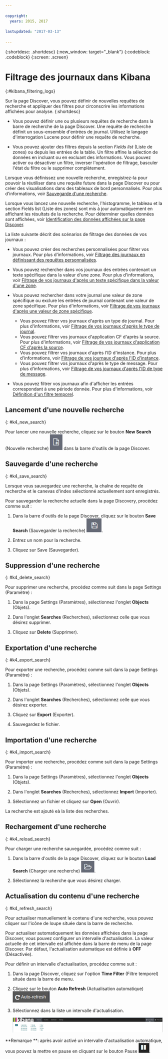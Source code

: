 ```yaml
---

copyright:
  years: 2015, 2017

lastupdated: "2017-03-13"

---
```



{:shortdesc: .shortdesc}
{:new_window: target="_blank"}
{:codeblock: .codeblock}
{:screen: .screen}

# Filtrage des journaux dans Kibana
{:#kibana_filtering_logs}

Sur la page Discover, vous pouvez définir de nouvelles requêtes de recherche et appliquer des filtres pour circonscrire les informations affichées pour analyse.
{:shortdesc}

* Vous pouvez définir une ou plusieurs requêtes de recherche dans la barre de recherche de la page Discover. Une requête de recherche définit un sous-ensemble d'entrées de journal. Utilisez le langage d'interrogation Lucene pour définir une requête de recherche. 

* Vous pouvez ajouter des filtres depuis la section *Fields list* (Liste de zones) ou depuis les entrées de la table. Un filtre affine la sélection de données en incluant ou en excluant des informations. Vous pouvez activer ou désactiver un filtre, inverser l'opération de filtrage, basculer l'état du filtre ou le supprimer complètement. 

Lorsque vous définissez une nouvelle recherche, enregistrez-la pour pouvoir la réutiliser dans une requête future dans la page Discover ou pour créer des visualisations dans des tableaux de bord personnalisés. Pour plus d'informations, voir [Sauvegarde d'une recherche](logging_kibana_filtering_logs.html#k4_save_search).

Lorsque vous lancez une nouvelle recherche, l'histogramme, le tableau et la section Fields list (Liste des zones) sont mis à jour automatiquement en affichant les résultats de la recherche. Pour déterminer quelles données sont affichées, voir [Identification des données affichées sur la page Discover](k4_identify_data.html#k4_identify_data).

La liste suivante décrit des scénarios de filtrage des données de vos journaux :

* Vous pouvez créer des recherches personnalisées pour filtrer vos journaux. Pour plus d'informations, voir [Filtrage des journaux en définissant des requêtes personnalisées](k4_filter_queries.html#k4_filter_queries).

* Vous pouvez rechercher dans vos journaux des entrées contenant un texte spécifique dans la valeur d'une zone. Pour plus d'informations, voir [Filtrage de vos journaux d'après un texte spécifique dans la valeur d'une zone](k4_filter_logs_spec_text.html#k4_filter_logs_spec_text).
 
* Vous pouvez rechercher dans votre journal une valeur de zone spécifique ou exclure les entrées de journal contenant une valeur de zone spécifique. Pour plus d'informations, voir [Filtrage de vos journaux d'après une valeur de zone spécifique](k4_filter_logs_spec_field.html#k4_filter_logs_spec_field).

    * Vous pouvez filtrer vos journaux d'après un type de journal. Pour plus d'informations, voir [Filtrage de vos journaux d'après le type de journal](k4_filter_logs_by_log_type.html#k4_filter_logs_by_log_type).
    * Vous pouvez filtrer vos journaux d'application CF d'après la source. Pour plus d'informations, voir [Filtrage de vos journaux d'application CF d'après la source](k4_filter_logs_by_source.html#k4_filter_logs_by_source).
    * Vous pouvez filtrer vos journaux d'après l'ID d'instance. Pour plus d'informations, voir [Filtrage de vos journaux d'après l'ID d'instance](k4_filter_logs_by_instance_id.html#k4_filter_logs_by_instance_id).   
    * Vous pouvez filtrer vos journaux d'après le type de message. Pour plus d'informations, voir [Filtrage de vos journaux d'après l'ID de type de message](k4_filter_cf_logs_by_msg_type.html#k4_filter_cf_logs_by_msg_type).  
 
* Vous pouvez filtrer vos journaux afin d'afficher les entrées correspondant à une période donnée. Pour plus d'informations, voir [Définition d'un filtre temporel](logging_kibana_set_time_filter.html#set_time_filter).
     

## Lancement d'une nouvelle recherche
{: #k4_new_search}

Pour lancer une nouvelle recherche, cliquez sur le bouton **New Search** (Nouvelle recherche) ![Nouvelle recherche](images/k4_new_search_icon.jpg "Nouvelle recherche") dans la barre d'outils de la page Discover.

## Sauvegarde d'une recherche 
{: #k4_save_search}

Lorsque vous sauvegardez une recherche, la chaîne de requête de recherche et le canevas d'index sélectionné actuellement sont enregistrés.

Pour sauvegarder la recherche actuelle dans la page Discovery, procédez comme suit :

1. Dans la barre d'outils de la page Discover, cliquez sur le bouton **Save Search** (Sauvegarder la recherche) ![Sauvegarder la recherche](images/k4_save_search_icon.jpg "Sauvegarder la recherche").

2. Entrez un nom pour la recherche. 

3. Cliquez sur Save (Sauvegarder). 

## Suppression d'une recherche
{: #k4_delete_search}

Pour supprimer une recherche, procédez comme suit dans la page Settings (Paramètre) :

1. Dans la page Settings (Paramètres), sélectionnez l'onglet **Objects** (Objets).

2. Dans l'onglet **Searches** (Recherches), sélectionnez celle que vous désirez supprimer.

3. Cliquez sur **Delete** (Supprimer).


## Exportation d'une recherche
{: #k4_export_search}

Pour exporter une recherche, procédez comme suit dans la page Settings (Paramètre) :

1. Dans la page Settings (Paramètres), sélectionnez l'onglet **Objects** (Objets).

2. Dans l'onglet **Searches** (Recherches), sélectionnez celle que vous désirez exporter.

3. Cliquez sur **Export** (Exporter).

4. Sauvegardez le fichier. 

## Importation d'une recherche
{: #k4_import_search}

Pour importer une recherche, procédez comme suit dans la page Settings (Paramètre) :

1. Dans la page Settings (Paramètres), sélectionnez l'onglet **Objects** (Objets).

2. Dans l'onglet **Searches** (Recherches), sélectionnez **Import** (Importer).

3. Sélectionnez un fichier et cliquez sur **Open** (Ouvrir).

La recherche est ajouté eà la liste des recherches.


## Rechargement d'une recherche
{: #k4_reload_search}

Pour charger une recherche sauvegardée, procédez comme suit :

1. Dans la barre d'outils de la page Discover, cliquez sur le bouton **Load Search** (Charger une recherche) ![Charger une recherche](images/k4_load_icon.jpg "Charger une recherche").

2. Sélectionnez la recherche que vous désirez charger. 


## Actualisation du contenu d'une recherche
{: #k4_refresh_search}

Pour actualiser manuellement le contenu d'une recherche, vous pouvez cliquer sur l'icône de loupe située dans la barre de recherche. 

Pour actualiser automatiquement les données affichées dans la page Discover, vous pouvez configurer un intervalle d'actualisation. La valeur actuelle de cet intervalle est affichée dans la barre de menu de la page Discover. Par défaut, l'actualisation automatique est définie à **OFF** (Désactivée).

Pour définir un intervalle d'actualisation, procédez comme suit :

1. Dans la page Discover, cliquez sur l'option **Time Filter** (Filtre temporel) située dans la barre de menu.

2. Cliquez sur le bouton **Auto Refresh** (Actualisation automatique)![Actualisation automatique](images/k4_auto_refresh_icon.jpg "Actualisation automatique").

3. Sélectionnez dans la liste un intervalle d'actualisation. 

    ![Options d'intervalle d'actualisation](images/k4_change_autorefresh.jpg "Options d'intervalle d'actualisation")


**Remarque **: après avoir activé un intervalle d'actualisation automatique, vous pouvez la mettre en pause en cliquant sur le bouton Pause ![Pause](images/k4_auto_refresh_pause_icon.jpg "Pause").




